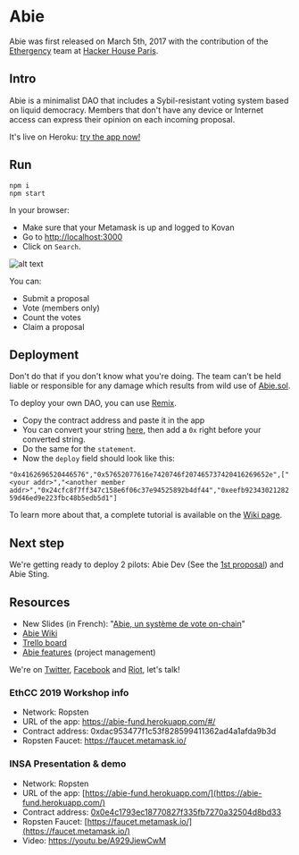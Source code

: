 # Abie

Abie was first released on March 5th, 2017 with the contribution of the [Ethergency](https://twitter.com/ethergency) team at [Hacker House Paris](http://www.hackerhouse.paris/).

## Intro

Abie is a minimalist DAO that includes a Sybil-resistant voting system based on liquid democracy. Members that don't have any device or Internet access can express their opinion on each incoming proposal.

It's live on Heroku: [try the app now!](https://abie-fund.herokuapp.com)

## Run

```
npm i
npm start
```

In your browser:

* Make sure that your Metamask is up and logged to Kovan
* Go to [http://localhost:3000](http://localhost:3000)
* Click on `Search`.

![alt text](https://i.imgur.com/YZjDTM8.png)

You can:

* Submit a proposal
* Vote (members only)
* Count the votes
* Claim a proposal

## Deployment

Don't do that if you don't know what you're doing. The team can't be held  liable or responsible for any damage which results from wild use of [Abie.sol](https://github.com/AbieFund/abie/blob/master/contracts/Abie.sol).

To deploy your own DAO, you can use [Remix](https://remix.ethereum.org).

* Copy the contract address and paste it in the app
* You can convert your string [here](https://codebeautify.org/string-hex-converter), then add a `0x` right before your converted string.
* Do the same for the `statement`.
* Now the `deploy` field should look like this:

`"0x4162696520446576","0x57652077616e7420746f207465737420416269652e",["<your addr>","<another member addr>","0x24cfc8f7ff347c158e6f06c37e94525892b4df44","0xeefb9234302128259d46ed9e223fbc48b5edb5d1"]`

To learn more about that, a complete tutorial is available on the [Wiki page](https://github.com/AbieFund/abie/wiki/Abie-Wiki).

## Next step

We're getting ready to deploy 2 pilots: Abie Dev (See the [1st proposal](https://abiefund.consider.it/abie-dev-first-proposal)) and Abie Sting.

## Resources

* New Slides (in French): "[Abie, un système de vote on-chain](https://slides.com/julienbrg/abie)"
* [Abie Wiki](https://github.com/AbieFund/abie/wiki/Abie-Wiki)
* [Trello board](https://trello.com/b/rsZKEFIm/abie)
* [Abie features](https://docs.google.com/spreadsheets/d/10MxQ_ptFI5Fpj6eNO2iS_5bISSuOUAxudCINUfAKNPc/edit?usp=sharing) (project management)

We're on [Twitter](https://twitter.com/AbieFund), [Facebook](https://www.facebook.com/abiefund/) and [Riot](https://riot.im/app/#/room/#abie:matrix.org), let's talk!

### EthCC 2019 Workshop info

* Network: Ropsten
* URL of the app: https://abie-fund.herokuapp.com/#/
* Contract address: 0xdac953477f1c53f828599411362ad4a1afda9b3d
* Ropsten Faucet: https://faucet.metamask.io/

### INSA Presentation & demo

* Network: Ropsten
* URL of the app: [https://abie-fund.herokuapp.com/](https://abie-fund.herokuapp.com/)
* Contract address: [0x0e4c1793ec18770827f335fb7270a32504d8bd33](https://ropsten.etherscan.io/address/0x0e4c1793ec18770827f335fb7270a32504d8bd33)
* Ropsten Faucet: [https://faucet.metamask.io/](https://faucet.metamask.io/)
* Video: https://youtu.be/A929JiewCwM
